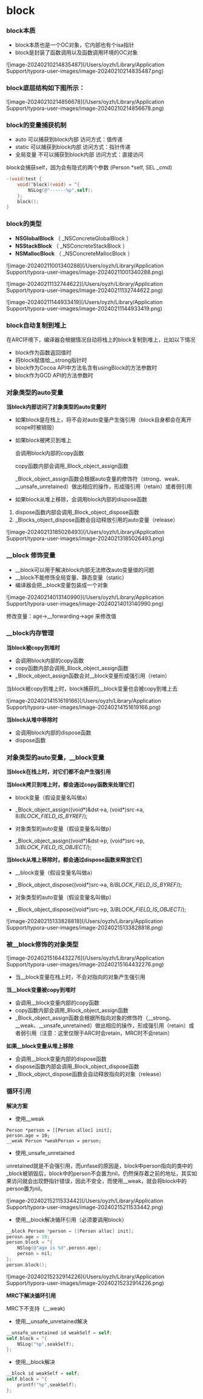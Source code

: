 # block

### block本质

- block本质也是一个OC对象，它内部也有个isa指针
- block是封装了函数调用以及函数调用环境的OC对象

![image-20240210214835487](/Users/oyzh/Library/Application Support/typora-user-images/image-20240210214835487.png)

### **block底层结构如下图所示：**

![image-20240210214856678](/Users/oyzh/Library/Application Support/typora-user-images/image-20240210214856678.png)





### **block的变量捕获机制**

- auto          可以捕获到block内部        访问方式：值传递
- static          可以捕获到block内部        访问方式：指针传递
- 全局变量    不可以捕获到block内部     访问方式：直接访问





block会捕获self，因为会有隐式的两个参数 (Person *self, SEL _cmd)

```objective-c
-(void)test {
	void(^block)(void) = ^{
		NSLog(@"------%p",self);
	};
	block();
}
```





### **block的类型**

- __NSGlobalBlock__ （ _NSConcreteGlobalBlock ）
- __NSStackBlock__ （ _NSConcreteStackBlock ）
- __NSMallocBlock__ （ _NSConcreteMallocBlock ）

![image-20240211001340288](/Users/oyzh/Library/Application Support/typora-user-images/image-20240211001340288.png)

![image-20240211132744622](/Users/oyzh/Library/Application Support/typora-user-images/image-20240211132744622.png)

 ![image-20240211144933419](/Users/oyzh/Library/Application Support/typora-user-images/image-20240211144933419.png)



### block自动复制到堆上

在ARC环境下，编译器会根据情况自动将栈上的block复制到堆上，比如以下情况

- block作为函数返回值时
- 将block赋值给__strong指针时
- block作为Cocoa API中方法名含有usingBlock的方法参数时
- block作为GCD API的方法参数时 



### 对象类型的auto变量



**当block内部访问了对象类型的auto变量时**

- 如果block是在栈上，将不会对auto变量产生强引用（block自身都会在离开scope时被销毁）

- 如果block被拷贝到堆上

  会调用block内部的copy函数

  copy函数内部会调用_Block_object_assign函数

  _Block_object_assign函数会根据auto变量的修饰符（strong、weak、__unsafe_unretained）做出相应的操作，形成强引用（retain）或者弱引用



- 如果block从堆上移除，会调用block内部的dispose函数

1. dispose函数内部会调用_Block_object_dispose函数
2. _Blocks_object_dispose函数会自动释放引用的auto变量（release）



![image-20240213185026493](/Users/oyzh/Library/Application Support/typora-user-images/image-20240213185026493.png)

 



### __block 修饰变量

- __block可以用于解决block内部无法修改auto变量值的问题
- __block不能修饰全局变量、静态变量（static）
- 编译器会把__block变量包装成一个对象





![image-20240214013140990](/Users/oyzh/Library/Application Support/typora-user-images/image-20240214013140990.png)



修改变量：age->__forwarding->age 来修改值





### __block内存管理

**当block被copy到堆时**

- 会调用block内部的copy函数
- copy函数内部会调用_Block_object_assign函数
- _Block_object_assign函数会对__block变量形成强引用（retain）



当block被copy到堆上时，block捕获的__block变量也会被copy到堆上去

![image-20240214151619166](/Users/oyzh/Library/Application Support/typora-user-images/image-20240214151619166.png)

**当block从堆中移除时**

- 会调用block内部的dispose函数
- dispose函数 



### 对象类型的auto变量，__block变量

**当block在栈上时，对它们都不会产生强引用**



**当block拷贝到堆上时，都会通过copy函数来处理它们**

- block变量（假设变量名叫做a）
- _Block_object_assign((void*)&dst->a, (void*)src->a, 8/*BLOCK_FIELD_IS_BYREF*/);



- 对象类型的auto变量（假设变量名叫做p）
- _Block_object_assign((void*)&dst->p, (void*)src->p, 3/*BLOCK_FIELD_IS_OBJECT*/);



**当block从堆上移除时，都会通过dispose函数来释放它们**

- __block变量（假设变量名叫做a）
- _Block_object_dispose((void*)src->a, 8/*BLOCK_FIELD_IS_BYREF*/);



- 对象类型的auto变量（假设变量名叫做p）
- _Block_object_dispose((void*)src->p, 3/*BLOCK_FIELD_IS_OBJECT*/);



![image-20240215133828818](/Users/oyzh/Library/Application Support/typora-user-images/image-20240215133828818.png)





### 被__block修饰的对象类型

![image-20240215164432276](/Users/oyzh/Library/Application Support/typora-user-images/image-20240215164432276.png)



- 当__block变量在栈上时，不会对指向的对象产生强引用



**当__block变量被copy到堆时**

- 会调用__block变量内部的copy函数
- copy函数内部会调用_Block_object_assign函数
- _Block_object_assign函数会根据所指向对象的修饰符（__strong、__weak、__unsafe_unretained）做出相应的操作，形成强引用（retain）或者弱引用（注意：这里仅限于ARC时会retain，MRC时不会retain）



**如果__block变量从堆上移除**

- 会调用__block变量内部的dispose函数
- dispose函数内部会调用_Block_object_dispose函数
- _Block_object_dispose函数会自动释放指向的对象（release）



### 循环引用







**解决方案** 

- 使用__weak

```
Person *person = [[Person alloc] init];
person.age = 10;
__weak Person *weakPerson = person;
```

- 使用_unsafe_unretained

unretained就是不会强引用，而unfase的原因是，block中person指向的类中的_block被销毁后，block中的person不会置为nil，仍然保存着之前的地址，其实如果访问就会出现野指针错误，因此不安全，而使用__weak，就会将block中的person置为nil。



![image-20240215211533442](/Users/oyzh/Library/Application Support/typora-user-images/image-20240215211533442.png)



- 使用__block解决循环引用（必须要调用block）

```objective-c
__block Person *person = [[Person alloc] init];
perosn.age = 10;
person.block = ^{
	NSlog(@"age is %d",perosn.age);
	person = nil;
};
person.block();
```





![image-20240215232914226](/Users/oyzh/Library/Application Support/typora-user-images/image-20240215232914226.png)



 **MRC下解决循环引用**

MRC下不支持（__weak)

- 使用__unsafe_unretained解决

```objective-c
__unsafe_unretained id weakSelf = self;
self.block = ^{
	NSLog("%p",seakSelf);
};
```



- 使用__block解决

```objective-c
__block id weakSelf = self;
self.block = ^{
	printf("%p",seakSelf);
};
```

